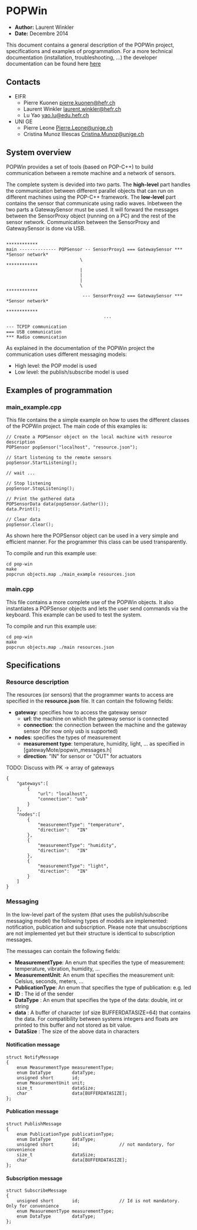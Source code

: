 POPWin
======
- **Author:** Laurent Winkler
- **Date:**   Decembre 2014

This document contains a general description of the POPWin project, specifications and examples of programmation. For a more technical documentation (installation, troubleshooting, ...) the developer documentation can be found here [here](INSTALL.md)

Contacts
--------
- EIFR
	- Pierre Kuonen <pierre.kuonen@hefr.ch>
	- Laurent Winkler <laurent.winkler@hefr.ch>
	- Lu Yao <yao.lu@edu.hefr.ch>
- UNI GE
	- Pierre Leone <Pierre.Leone@unige.ch>
	- Cristina Munoz Illescas <Cristina.Munoz@unige.ch>

System overview
---------------
POPWin provides a set of tools (based on POP-C++) to build communication between a remote machine and a network of sensors. 

The complete system is devided into two parts. The **high-level** part handles the communication between different parallel objects that can run on different machines using the POP-C++ framework. The **low-level** part contains the sensor that communicate using radio waves. Inbetween the two parts a GatewaySensor must be used. It will forward the messages between the SensorProxy object (running on a PC) and the rest of the sensor network. Communication between the SensorProxy and GatewaySensor is done via USB.


	                                                                        ************
	main -------------- POPSensor -- SensorProxy1 === GatewaySensor ***   *Sensor network*
	                            \                                           ************  
	                            |                                           
	                            |
	                            |                                                         
	                            \                                           ************  
	                             --- SensorProxy2 === GatewaySensor ***   *Sensor network*
	                                                                        ************
	                                     ...

	--- TCPIP communication
	=== USB communication
	*** Radio communication

As explained in the documentation of the POPWin project the communication uses different messaging models:
- High level: the POP model is used
- Low level: the publish/subscribe model is used

Examples of programmation
-------------------------

### main_example.cpp
This file contains the a simple example on how to uses the different classes of the POPWin project. The main code of this examples is:

	// Create a POPSensor object on the local machine with resource description
	POPSensor popSensor("localhost", "resource.json");

	// Start listening to the remote sensors
	popSensor.StartListening();

	// wait ...

	// Stop listening
	popSensor.StopListening();

	// Print the gathered data
	POPSensorData data(popSensor.Gather());
	data.Print();

	// Clear data
	popSensor.Clear();

As shown here the POPSensor object can be used in a very simple and efficient manner. For the programmer this class can be used transparently.

To compile and run this example use:

	cd pop-win
	make
	popcrun objects.map ./main_example resources.json


### main.cpp
This file contains a more complete use of the POPWin objects. It also instantiates a POPSensor objects and lets the user send commands via the keyboard. This example can be used to test the system.

To compile and run this example use:

	cd pop-win
	make
	popcrun objects.map ./main resources.json


Specifications
--------------
### Resource description
The resources (or sensors) that the programmer wants to access are specified in the **resource.json** file. It can contain the following fields:
- **gateway**: specifies how to access the gateway sensor
	- **url**: the machine on which the gateway sensor is connected
	- **connection**: the connection between the machine and the gateway sensor (for now only usb is supported)
- **nodes**: specifies the types of measurement
	- **measurement type**: temperature, humidity, light, ... as specified in [gatewayMote/popwin_messages.h]
	- **direction**: "IN" for sensor or "OUT" for actuators


TODO: Discuss with PK -> array of gateways

	{
		"gateways":[
			{
				"url": "localhost",
				"connection": "usb"
			}
		],
		"nodes":[
			{
				"measurementType": "temperature",
				"direction":   "IN"
			},
			{
				"measurementType": "humidity",
				"direction":   "IN"
			},
			{
				"measurementType": "light",
				"direction":   "IN"
			}
		]
	}


### Messaging
In the low-level part of the system (that uses the publish/subscribe messaging model) the following types of models are implemented: notification, publication and subscription. Please note that unsubscriptions are not implemented yet but their structure is identical to subscription messages.

The messages can contain the following fields:
- **MeasurementType**: An enum that specifies the type of measurement: temperature, vibration, humidity, ...
- **MeasurementUnit**: An enum that specifies the measurement unit: Celsius, seconds, meters, ...
- **PublicationType**: An enum that specifies the type of publication: e.g. led
- **ID**             : The id of the sender
- **DataType**       : An enum that specifies the type of the data: double, int or string
- **data**           : A buffer of character (of size BUFFERDATASIZE=64) that contains the data. For compatibility between systems integers and floats are printed to this buffer and not stored as bit value.
- **DataSize**       : The size of the above data in characters

#### Notification message

	struct NotifyMessage
	{
		enum MeasurementType measurementType;
		enum DataType        dataType;
		unsigned short       id;
		enum MeasurementUnit unit;
		size_t               dataSize;
		char                 data[BUFFERDATASIZE];
	};

#### Publication message

	struct PublishMessage
	{
		enum PublicationType publicationType;
		enum DataType        dataType;
		unsigned short       id;               // not mandatory, for convenience
		size_t               dataSize;
		char                 data[BUFFERDATASIZE];
	};


#### Subscription message

	struct SubscribeMessage
	{
		unsigned short       id;               // Id is not mandatory. Only for convenience
		enum MeasurementType measurementType;
		enum DataType        dataType;
	};


